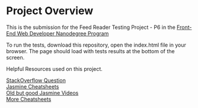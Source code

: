 # Project Overview

This is the submission for the Feed Reader Testing Project - P6 in the <a href='https://www.udacity.com/course/front-end-web-developer-nanodegree--nd001'>Front-End Web Developer Nanodegree Program</a>

To run the tests, download this repository, open the index.html file in your browser. The page should load with tests results at the bottom of the screen.

Helpful Resources used on this project.

<a href="http://stackoverflow.com/questions/14676064/jasmine-tobeundefined">StackOverflow Question</a><br>
<a href="https://www.cheatography.com/citguy/cheat-sheets/jasmine-js-testing/">Jasmine Cheatsheets</a><br>
<a href="https://www.youtube.com/watch?v=Si59RlSqDQ0&list=PLOxOmO43E6Jt0SruKGxtZs-W3PJN90G_a">Old but good Jasmine Videos</a><br>
<a href="http://ricostacruz.com/cheatsheets/jasmine.html">More Cheatsheets</a><br>


